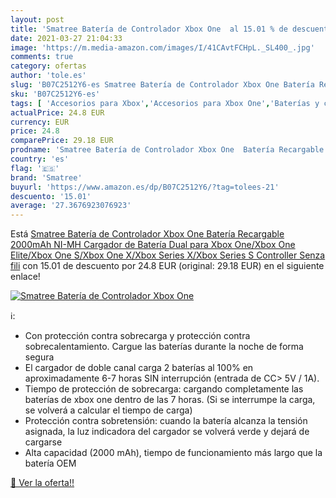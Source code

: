 ```yaml
---
layout: post
title: 'Smatree Batería de Controlador Xbox One  al 15.01 % de descuento'
date: 2021-03-27 21:04:33
image: 'https://m.media-amazon.com/images/I/41CAvtFCHpL._SL400_.jpg'
comments: true
category: ofertas
author: 'tole.es'
slug: 'B07C2512Y6-es Smatree Batería de Controlador Xbox One Batería Recargable...'
sku: 'B07C2512Y6-es'
tags: [ 'Accesorios para Xbox','Accesorios para Xbox One','Baterías y cargadores para Xbox One','Hardware y juegos para Xbox One','Sets de baterías y cargadores para Xbox One','Sistemas precursores y micro consolas','Videojuegos','Xbox: Juegos, consolas y accesorios','smatree','xbox', ]
actualPrice: 24.8 EUR
currency: EUR
price: 24.8
comparePrice: 29.18 EUR
prodname: 'Smatree Batería de Controlador Xbox One  Batería Recargable 2000mAh NI-MH Cargador de Batería Dual para Xbox One/Xbox One Elite/Xbox One S/Xbox One X/Xbox Series X/Xbox Series S Controller Senza fili'
country: 'es'
flag: '🇪🇸'
brand: 'Smatree'
buyurl: 'https://www.amazon.es/dp/B07C2512Y6/?tag=tolees-21'
descuento: '15.01'
average: '27.3676923076923'
---
```


Está [Smatree Batería de Controlador Xbox One  Batería Recargable 2000mAh NI-MH Cargador de Batería Dual para Xbox One/Xbox One Elite/Xbox One S/Xbox One X/Xbox Series X/Xbox Series S Controller Senza fili](https://www.amazon.es/dp/B07C2512Y6/?tag=tolees-21) con 15.01 de descuento por 24.8 EUR (original: 29.18 EUR) en el siguiente enlace!

[![Smatree Batería de Controlador Xbox One ](https://m.media-amazon.com/images/I/41CAvtFCHpL._SL400_.jpg)](https://www.amazon.es/dp/B07C2512Y6/?tag=tolees-21)

ℹ️:

- Con protección contra sobrecarga y protección contra sobrecalentamiento. Cargue las baterías durante la noche de forma segura
- El cargador de doble canal carga 2 baterías al 100% en aproximadamente 6-7 horas SIN interrupción (entrada de CC> 5V / 1A).
- Tiempo de protección de sobrecarga: cargando completamente las baterías de xbox one dentro de las 7 horas. (Si se interrumpe la carga, se volverá a calcular el tiempo de carga)
- Protección contra sobretensión: cuando la batería alcanza la tensión asignada, la luz indicadora del cargador se volverá verde y dejará de cargarse
- Alta capacidad (2000 mAh), tiempo de funcionamiento más largo que la batería OEM

[🛒 Ver la oferta!!](https://www.amazon.es/dp/B07C2512Y6/?tag=tolees-21)
